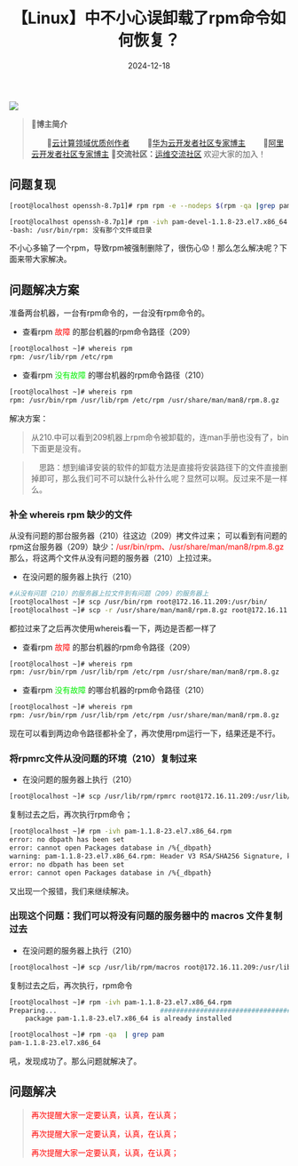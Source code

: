 ﻿---
title: 【Linux】中不小心误卸载了rpm命令如何恢复？
icon: circle-info
order: 1
category:
  - Linux
tag:
  - Linux
  - 运维
pageview: false
date: 2024-12-18
comment: false
breadcrumb: false
---

![](https://lcy-blog.oss-cn-beijing.aliyuncs.com/blog/202412181626375.png)

>🍁**博主简介**
>
>&emsp;&emsp;🏅[云计算领域优质创作者](https://blog.csdn.net/liu_chen_yang?type=blog)
>&emsp;&emsp;🏅[华为云开发者社区专家博主](https://bbs.huaweicloud.com/community/myblog)
>&emsp;&emsp;🏅[阿里云开发者社区专家博主](https://developer.aliyun.com/my?spm=a2c6h.13148508.setting.3.21fc4f0eCmz1v3#/article?_k=zooqoz)
>💊**交流社区：**[运维交流社区](https://bbs.csdn.net/forums/lcy) 欢迎大家的加入！
>

## 问题复现

```bash
[root@localhost openssh-8.7p1]# rpm rpm -e --nodeps $(rpm -qa |grep pam-devel)

[root@localhost openssh-8.7p1]# rpm -ivh pam-devel-1.1.8-23.el7.x86_64.rpm
-bash: /usr/bin/rpm: 没有那个文件或目录
```
不小心多输了一个rpm，导致rpm被强制删除了，很伤心😟！那么怎么解决呢？下面来带大家解决。
## 问题解决方案
准备两台机器，一台有rpm命令的，一台没有rpm命令的。
- 查看rpm<font color=red> 故障 </font>的那台机器的rpm命令路径（209）

```bash
[root@localhost ~]# whereis rpm
rpm: /usr/lib/rpm /etc/rpm
```

- 查看rpm<font color=gree> 没有故障 </font>的哪台机器的rpm命令路径（210）

```bash
[root@localhost ~]# whereis rpm
rpm: /usr/bin/rpm /usr/lib/rpm /etc/rpm /usr/share/man/man8/rpm.8.gz
```


解决方案：

>从210.中可以看到209机器上rpm命令被卸载的，连man手册也没有了，bin下面更是没有。

>　思路：想到编译安装的软件的卸载方法是直接将安装路径下的文件直接删掉即可，那么我们可不可以缺什么补什么呢？显然可以啊。反过来不是一样么。

### 补全 whereis rpm 缺少的文件
从没有问题的那台服务器（210）往这边（209）拷文件过来；
可以看到有问题的rpm这台服务器（209）缺少：<font color=red>/usr/bin/rpm、/usr/share/man/man8/rpm.8.gz</font> 那么，将这两个文件从没有问题的服务器（210）上拉过来。
- 在没问题的服务器上执行（210）

```bash
#从没有问题（210）的服务器上拉文件到有问题（209）的服务器上
[root@localhost ~]# scp /usr/bin/rpm root@172.16.11.209:/usr/bin/
[root@localhost ~]# scp -r /usr/share/man/man8/rpm.8.gz root@172.16.11.209:/usr/share/man/man8/
```
都拉过来了之后再次使用whereis看一下，两边是否都一样了
- 查看rpm<font color=red> 故障 </font>的那台机器的rpm命令路径（209）

```bash
[root@localhost ~]# whereis rpm
rpm: /usr/bin/rpm /usr/lib/rpm /etc/rpm /usr/share/man/man8/rpm.8.gz
```

- 查看rpm<font color=gree> 没有故障 </font>的哪台机器的rpm命令路径（210）

```bash
[root@localhost ~]# whereis rpm
rpm: /usr/bin/rpm /usr/lib/rpm /etc/rpm /usr/share/man/man8/rpm.8.gz
```
现在可以看到两边命令路径都补全了，再次使用rpm运行一下，结果还是不行。

### 将rpmrc文件从没问题的环境（210）复制过来
- 在没问题的服务器上执行（210）

```bash
[root@localhost ~]# scp /usr/lib/rpm/rpmrc root@172.16.11.209:/usr/lib/rpm/
```
复制过去之后，再次执行rpm命令；

```bash
[root@localhost ~]# rpm -ivh pam-1.1.8-23.el7.x86_64.rpm 
error: no dbpath has been set
error: cannot open Packages database in /%{_dbpath}
warning: pam-1.1.8-23.el7.x86_64.rpm: Header V3 RSA/SHA256 Signature, key ID f4a80eb5: NOKEY
error: no dbpath has been set
error: cannot open Packages database in /%{_dbpath}
```
又出现一个报错，我们来继续解决。
### 出现这个问题：我们可以将没有问题的服务器中的 macros 文件复制过去
- 在没问题的服务器上执行（210）
```bash
[root@localhost ~]# scp /usr/lib/rpm/macros root@172.16.11.209:/usr/lib/rpm/
```
复制过去之后，再次执行，rpm命令

```bash
[root@localhost ~]# rpm -ivh pam-1.1.8-23.el7.x86_64.rpm 
Preparing...                          ################################# [100%]
	package pam-1.1.8-23.el7.x86_64 is already installed

[root@localhost ~]# rpm -qa  | grep pam
pam-1.1.8-23.el7.x86_64
```
吼，发现成功了。那么问题就解决了。








## 问题解决

><font color=red>再次提醒大家一定要认真，认真，在认真；</font>
>
><font color=red>再次提醒大家一定要认真，认真，在认真；</font>
>
><font color=red>再次提醒大家一定要认真，认真，在认真；</font>
